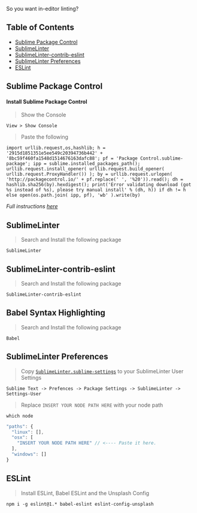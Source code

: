 So you want in-editor linting?

## Table of Contents
- [Sublime Package Control](https://github.com/unsplash/javascript/tree/master/linters/SublimeLinter#sublime-package-control)
- [SublimeLinter](https://github.com/unsplash/javascript/tree/master/linters/SublimeLinter#sublimelinter)
- [SublimeLinter-contrib-eslint](https://github.com/unsplash/javascript/tree/master/linters/SublimeLinter#sublimelinter-contrib-eslint)
- [SublimeLinter Preferences](https://github.com/unsplash/javascript/tree/master/linters/SublimeLinter#sublimelinter-preferences)
- [ESLint](https://github.com/unsplash/javascript/tree/master/linters/SublimeLinter#eslint)

## Sublime Package Control
#### Install Sublime Package Control
> Show the Console

```
View > Show Console
```

> Paste the following

```
import urllib.request,os,hashlib; h = '2915d1851351e5ee549c20394736b442' + '8bc59f460fa1548d1514676163dafc88'; pf = 'Package Control.sublime-package'; ipp = sublime.installed_packages_path(); urllib.request.install_opener( urllib.request.build_opener( urllib.request.ProxyHandler()) ); by = urllib.request.urlopen( 'http://packagecontrol.io/' + pf.replace(' ', '%20')).read(); dh = hashlib.sha256(by).hexdigest(); print('Error validating download (got %s instead of %s), please try manual install' % (dh, h)) if dh != h else open(os.path.join( ipp, pf), 'wb' ).write(by)
```

*Full instructions [here](https://packagecontrol.io/installation#st3)*

## SublimeLinter
> Search and Install the following package

```
SublimeLinter
```

## SublimeLinter-contrib-eslint
> Search and Install the following package

```
SublimeLinter-contrib-eslint
```

## Babel Syntax Highlighting
> Search and Install the following package

```
Babel
```

## SublimeLinter Preferences
> Copy [`SublimeLinter.sublime-settings`](https://github.com/unsplash/javascript/blob/master/linters/SublimeLinter/SublimeLinter.sublime-settings) to your SublimeLinter User Settings

```
Sublime Text -> Prefences -> Package Settings -> SublimeLinter -> Settings-User
```

> Replace `INSERT YOUR NODE PATH HERE` with your node path

```
which node
```

```js
"paths": {
  "linux": [],
  "osx": [
    "INSERT YOUR NODE PATH HERE" // <---- Paste it here.
  ],
  "windows": []
}
```

## ESLint
> Install ESLint, Babel ESLint and the Unsplash Config

```
npm i -g eslint@1.* babel-eslint eslint-config-unsplash
```
